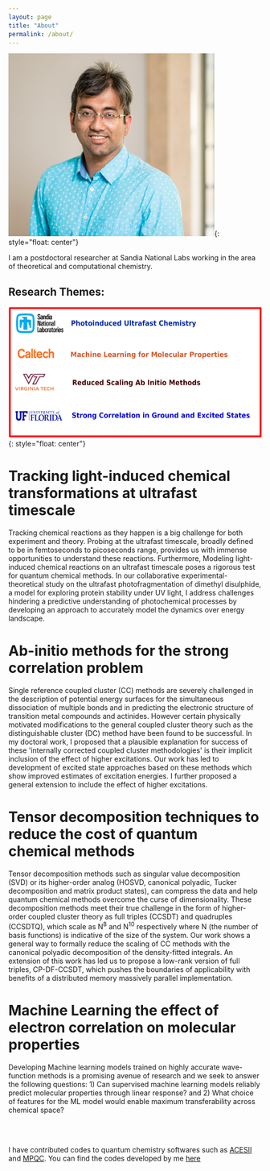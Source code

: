 ```yaml
---
layout: page
title: "About"
permalink: /about/
---
```


![image](/images/ProfilePic.png){: style="float: center"}


I am a postdoctoral researcher at Sandia National Labs working in the area of theoretical and computational chemistry. 

## Research Themes: 

![image](/images/ResearchBackground.png){: style="float: center"}


# Tracking light-induced chemical transformations at ultrafast timescale
Tracking chemical reactions as they happen is a big challenge for both experiment and theory. Probing at the ultrafast timescale, broadly defined to be in femtoseconds to picoseconds range, provides us with immense opportunities to understand these reactions. Furthermore, Modeling light-induced chemical reactions on an ultrafast timescale poses a rigorous test for quantum chemical methods. In our collaborative experimental-theoretical study on the ultrafast photofragmentation of dimethyl disulphide, a model for exploring protein stability under UV light, I address challenges hindering a predictive understanding of photochemical processes by developing an approach to accurately model the dynamics over energy landscape.

# Ab-initio methods for the strong correlation problem
Single reference coupled cluster (CC) methods are severely challenged in the description of potential energy surfaces for the simultaneous dissociation of multiple bonds and in predicting the electronic structure of transition metal compounds and actinides. However certain physically motivated modifications to the general coupled cluster theory such as the distinguishable cluster (DC) method have been found to be successful. In my doctoral work, I proposed that a plausible explanation for success of these 'internally corrected coupled cluster methodologies' is their implicit inclusion of the effect of higher excitations. Our work has led to development of excited state approaches based on these methods which show improved estimates of excitation energies. I further proposed a general extension to include the effect of higher excitations. 



# Tensor decomposition techniques to reduce the cost of quantum chemical methods

Tensor decomposition methods such as singular value decomposition (SVD) or its higher-order analog (HOSVD, canonical polyadic, Tucker decomposition and matrix product states), can compress the data and help quantum chemical methods overcome the curse of dimensionality. These decomposition methods meet their true challenge in the form of higher-order coupled cluster theory as full triples (CCSDT) and quadruples (CCSDTQ), which scale as N<sup>8</sup> and N<sup>10</sup> respectively where N (the number of basis functions) is indicative of the size of the system. Our work shows a general way to formally reduce the scaling of CC methods with the canonical polyadic decomposition of the density-fitted integrals. An extension of this work has led us to propose a low-rank version of full triples, CP-DF-CCSDT, which pushes the boundaries of applicability with benefits of a distributed memory massively parallel implementation. 

# Machine Learning the effect of electron correlation on molecular properties
Developing Machine learning models trained on highly accurate wave-function methods is a promising avenue of research and we seek to answer the following questions: 1) Can supervised machine learning models reliably predict molecular properties through linear response? and 2) What choice of features for the ML model would enable maximum transferability across chemical space?


<br/>
<br/>


I have contributed codes to quantum chemistry softwares such as [ACESII](http://www.qtp.ufl.edu/Aces/) and [MPQC](https://github.com/ValeevGroup/mpqc). You can find the codes developed by me [here](https://github.com/varunrishi)




